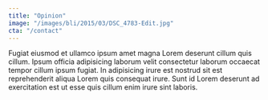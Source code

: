 ```yaml
---
title: "Opinion"
image: "/images/bli/2015/03/DSC_4783-Edit.jpg"
cta: "/contact"
---
```

Fugiat eiusmod et ullamco ipsum amet magna Lorem deserunt cillum quis cillum. Ipsum officia adipisicing laborum velit consectetur laborum occaecat tempor cillum ipsum fugiat. In adipisicing irure est nostrud sit est reprehenderit aliqua Lorem quis consequat irure. Sunt id Lorem deserunt ad exercitation est ut esse quis cillum enim irure sint laboris.